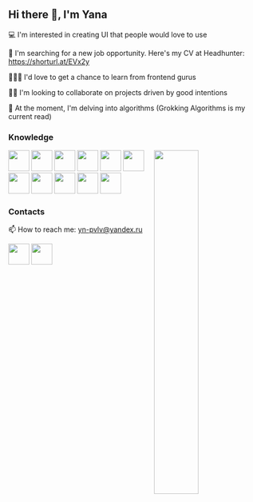 ## Hi there 👋, I'm Yana

💻 I'm interested in creating UI that people would love to use

🤔 I'm searching for a new job opportunity. Here's my CV at Headhunter: <a href='https://yoshkar-ola.hh.ru/resume/bcf49f7fff0dd42c190039ed1f316433507078'>https://shorturl.at/EVx2y</a>

👨🏻‍💻 I'd love to get a chance to learn from frontend gurus

👯‍♀️ I'm looking to collaborate on projects driven by good intentions

🔭 At the moment, I'm delving into algorithms (Grokking Algorithms is my current read)

### Knowledge
<img align="right" width="42%" src="https://github-readme-stats.vercel.app/api/top-langs/?username=yana-pavlova&layout=compact" />

<p width="59%">
  <a href="https://developer.mozilla.org/en-US/docs/Web/JavaScript"><img height="42" width="42" src="https://cdn.simpleicons.org/javascript" /></a>
  <a href="https://www.typescriptlang.org/"><img height="42" width="42" src="https://cdn.simpleicons.org/typescript" /></a>
  <a href="https://www.w3.org/Style/CSS/Overview.en.html"><img height="42" width="42" src="https://cdn.simpleicons.org/css3" /></a>
  <a href="https://webpack.js.org/"><img height="42" width="42" src="https://cdn.simpleicons.org/webpack" /></a>
  <a href="https://www.w3.org/TR/2011/WD-html5-20110425/"><img height="42" width="42" src="https://cdn.simpleicons.org/html5" /></a>
  <a href="https://react.dev/"><img height="42" width="42" src="https://cdn.simpleicons.org/react" /></a>
  <a href="https://redux.js.org/"><img height="42" width="42" src="https://cdn.simpleicons.org/redux" /></a>
  <a href="https://figma.com"><img height="42" width="42" src="https://cdn.simpleicons.org/figma" /></a>
  <a href="https://docs.cypress.io/"><img height="42" width="42" src="https://cdn.simpleicons.org/cypress" /></a>
  <a href="https://jestjs.io/"><img height="42" width="42" src="https://cdn.simpleicons.org/jest" /></a>
  <a href="https://eslint.org/"><img height="42" width="42" src="https://cdn.simpleicons.org/eslint" /></a>
</p>

### Contacts
📫 How to reach me: yn-pvlv@yandex.ru

<a href="https://t.me/ynpvlv"><img height="42" width="42" src="https://cdn.simpleicons.org/telegram/26A5E4" /></a>
<a href="https://wa.me/qr/AY5DZJ3WL474E1"><img height="42" width="42" src="https://cdn.simpleicons.org/whatsapp/25D426" /></a>
